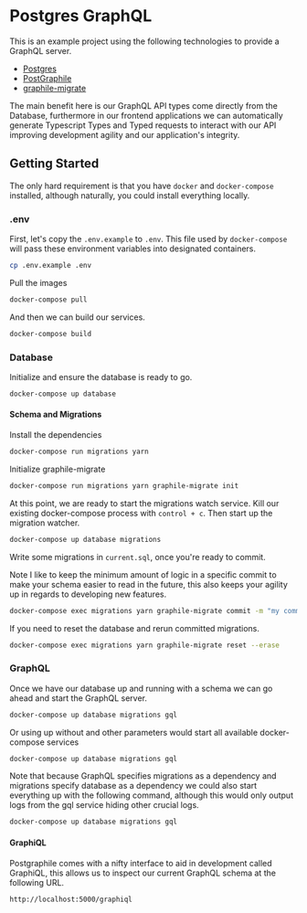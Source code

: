 # Postgres GraphQL

This is an example project using the following technologies to provide a GraphQL
server.

- [Postgres](https://www.postgresql.org)
- [PostGraphile](https://www.graphile.org)
- [graphile-migrate](https://github.com/graphile/migrate)

The main benefit here is our GraphQL API types come directly from the Database,
furthermore in our frontend applications we can automatically generate
Typescript Types and Typed requests to interact with our API improving
development agility and our application's integrity.

## Getting Started

The only hard requirement is that you have `docker` and `docker-compose`
installed, although naturally, you could install everything locally.

### .env

First, let's copy the `.env.example` to `.env`. This file used by
`docker-compose` will pass these environment variables into designated
containers.

```bash
cp .env.example .env
```

Pull the images

```bash
docker-compose pull
```

And then we can build our services.

```bash
docker-compose build
```

### Database

Initialize and ensure the database is ready to go.

```bash
docker-compose up database
```

#### Schema and Migrations

Install the dependencies

```bash
docker-compose run migrations yarn
```

Initialize graphile-migrate

```bash
docker-compose run migrations yarn graphile-migrate init
```

At this point, we are ready to start the migrations watch service. Kill our
existing docker-compose process with `control + c`. Then start up the migration
watcher.

```bash
docker-compose up database migrations
```

Write some migrations in `current.sql`, once you're ready to commit.

Note I like to keep the minimum amount of logic in a specific commit to make
your schema easier to read in the future, this also keeps your agility up in
regards to developing new features.

```bash
docker-compose exec migrations yarn graphile-migrate commit -m "my commit message"
```

If you need to reset the database and rerun committed migrations.

```bash
docker-compose exec migrations yarn graphile-migrate reset --erase
```

### GraphQL

Once we have our database up and running with a schema we can go ahead and start
the GraphQL server.

```bash
docker-compose up database migrations gql
```

Or using up without and other parameters would start all available
docker-compose services

```bash
docker-compose up database migrations gql
```

Note that because GraphQL specifies migrations as a dependency and migrations
specify database as a dependency we could also start everything up with the
following command, although this would only output logs from the gql service
hiding other crucial logs.

```bash
docker-compose up database migrations gql
```

#### GraphiQL

Postgraphile comes with a nifty interface to aid in development called GraphiQL,
this allows us to inspect our current GraphQL schema at the following URL.

```
http://localhost:5000/graphiql
```
